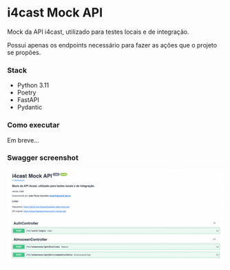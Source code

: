 # i4cast Mock API

Mock da API i4cast, utilizado para testes locais e de integração. 

Possui apenas os endpoints necessário para fazer as ações que o projeto se propões.

### Stack

- Python 3.11
- Poetry
- FastAPI
- Pydantic

### Como executar

Em breve...

### Swagger screenshot

![](./screenshot.png)

